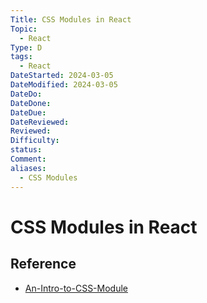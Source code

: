 ```yaml
---
Title: CSS Modules in React
Topic:
  - React
Type: D
tags:
  - React
DateStarted: 2024-03-05
DateModified: 2024-03-05
DateDo: 
DateDone: 
DateDue: 
DateReviewed: 
Reviewed: 
Difficulty: 
status: 
Comment: 
aliases:
  - CSS Modules
---
```

# CSS Modules in React
## Reference
- [An-Intro-to-CSS-Module](https://dev.to/myogeshchavan97/an-introduction-to-css-modules-in-react-2fkd)